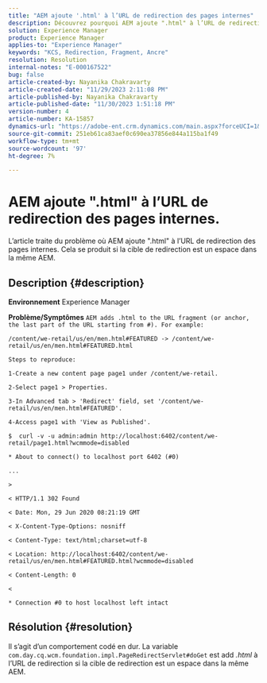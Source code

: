 ```yaml
---
title: "AEM ajoute '.html' à l’URL de redirection des pages internes"
description: Découvrez pourquoi AEM ajoute ".html" à l’URL de redirection des pages internes
solution: Experience Manager
product: Experience Manager
applies-to: "Experience Manager"
keywords: "KCS, Redirection, Fragment, Ancre"
resolution: Resolution
internal-notes: "E-000167522"
bug: false
article-created-by: Nayanika Chakravarty
article-created-date: "11/29/2023 2:11:08 PM"
article-published-by: Nayanika Chakravarty
article-published-date: "11/30/2023 1:51:18 PM"
version-number: 4
article-number: KA-15857
dynamics-url: "https://adobe-ent.crm.dynamics.com/main.aspx?forceUCI=1&pagetype=entityrecord&etn=knowledgearticle&id=3507b822-c18e-ee11-8179-6045bd006b4b"
source-git-commit: 251eb61ca83aef0c690ea37856e844a115ba1f49
workflow-type: tm+mt
source-wordcount: '97'
ht-degree: 7%

---
```


# AEM ajoute &quot;.html&quot; à l’URL de redirection des pages internes.


L’article traite du problème où AEM ajoute &quot;.html&quot; à l’URL de redirection des pages internes. Cela se produit si la cible de redirection est un espace dans la même AEM.

## Description {#description}


<b>Environnement</b>
Experience Manager

<b>Problème/Symptômes</b>
`AEM adds .html to the URL fragment (or anchor, the last part of the URL starting from #). For example:`


```
/content/we-retail/us/en/men.html#FEATURED -> /content/we-retail/us/en/men.html#FEATURED.html

Steps to reproduce:
```



```
1-Create a new content page page1 under /content/we-retail.
```



```
2-Select page1 > Properties.
```



```
3-In Advanced tab > 'Redirect' field, set '/content/we-retail/us/en/men.html#FEATURED'.
```



```
4-Access page1 with 'View as Published'.
```



```
$  curl -v -u admin:admin http://localhost:6402/content/we-retail/page1.html?wcmmode=disabled
```



```
* About to connect() to localhost port 6402 (#0)
```



```
...
```



```
>
```



```
< HTTP/1.1 302 Found
```



```
< Date: Mon, 29 Jun 2020 08:21:19 GMT
```



```
< X-Content-Type-Options: nosniff
```



```
< Content-Type: text/html;charset=utf-8
```



```
< Location: http://localhost:6402/content/we-retail/us/en/men.html#FEATURED.html?wcmmode=disabled
```



```
< Content-Length: 0
```



```
<
```



```
* Connection #0 to host localhost left intact
```



## Résolution {#resolution}


Il s’agit d’un comportement codé en dur. La variable `com.day.cq.wcm.foundation.impl.PageRedirectServlet#doGet` est add *.html* à l’URL de redirection si la cible de redirection est un espace dans la même AEM.
